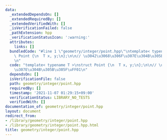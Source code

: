 ```yaml
---
data:
  _extendedDependsOn: []
  _extendedRequiredBy: []
  _extendedVerifiedWith: []
  _isVerificationFailed: false
  _pathExtension: hpp
  _verificationStatusIcon: ':warning:'
  attributes:
    links: []
  bundledCode: "#line 1 \"geometry/integer/point.hpp\"\ntemplate< typename T >\nstruct\
    \ Point {\n  T x, y;\n};\n\n// \u3042\u3068\u306F\u307E\u304B\u305B\u305F\uFF01\
    \n"
  code: "template< typename T >\nstruct Point {\n  T x, y;\n};\n\n// \u3042\u3068\u306F\
    \u307E\u304B\u305B\u305F\uFF01\n"
  dependsOn: []
  isVerificationFile: false
  path: geometry/integer/point.hpp
  requiredBy: []
  timestamp: '2021-11-07 01:29:15+09:00'
  verificationStatus: LIBRARY_NO_TESTS
  verifiedWith: []
documentation_of: geometry/integer/point.hpp
layout: document
redirect_from:
- /library/geometry/integer/point.hpp
- /library/geometry/integer/point.hpp.html
title: geometry/integer/point.hpp
---
```

